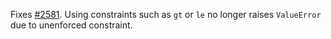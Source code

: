 Fixes [#2581](/samuelcolvin/pydantic/issues/2581). Using constraints such as `gt` or `le` 
no longer raises `ValueError` due to unenforced constraint.
